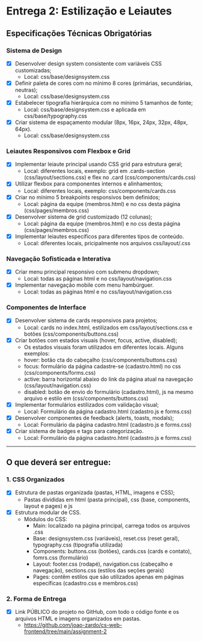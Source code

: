 # Entrega 2: Estilização e Leiautes
## Especificações Técnicas Obrigatórias
### Sistema de Design
* [X] Desenvolver design system consistente com variáveis CSS customizadas;
    * Local: css/base/designsystem.css
* [X] Definir paleta de cores com no mínimo 8 cores (primárias, secundárias, neutras);
    * Local: css/base/designsystem.css
* [X] Estabelecer tipografia hierárquica com no mínimo 5 tamanhos de fonte;
    * Local: css/base/designsystem.css e aplicada em css/base/typography.css
* [X] Criar sistema de espaçamento modular (8px, 16px, 24px, 32px, 48px, 64px).
    * Local: css/base/designsystem.css

### Leiautes Responsivos com Flexbox e Grid
* [X] Implementar leiaute principal usando CSS grid para estrutura geral;
    * Local: diferentes locais, exemplo: grid em .cards-section (css/layout/sections.css) e flex no .card (css/components/cards.css)
* [X] Utilizar flexbox para componentes internos e alinhamentos;
    * Local: diferentes locais, exemplo: css/components/cards.css
* [X] Criar no mínimo 5 breakpoints responsivos bem definidos; 
    * Local: página da equipe (membros.html) e no css desta página (css/pages/membros.css)
* [X] Desenvolver sistema de grid customizado (12 colunas);
    * Local: página da equipe (membros.html) e no css desta página (css/pages/membros.css)
* [X] Implementar leiautes específicos para diferentes tipos de conteúdo.
    * Local: diferentes locais, pricipalmente nos arquivos css/layout/.css

### Navegação Sofisticada e Interativa
* [X] Criar menu principal responsivo com submenu dropdown;
    * Local: todas as páginas html e no css/layout/navigation.css
* [X] Implementar navegação mobile com menu hambúrguer.
    * Local: todas as páginas html e no css/layout/navigation.css

### Componentes de Interface
* [X] Desenvolver sistema de cards responsivos para projetos;
    * Local: cards no index.html, estilizados em css/layout/sections.css e botões (css/components/buttons.css)
* [X] Criar botões com estados visuais (hover, focus, active, disabled);
    * Os estados visuais foram utilizados em diferentes locais. Alguns exemplos:
    * hover: botão cta do cabeçalho (css/components/buttons.css)
    * focus: formulário da página cadastre-se (cadastro.html) no css (css/components/forms.css)
    * active: barra horizontal abaixo do link da página atual na navegação (css/layout/navigation.css)
    * disabled: botão de envio do formulário (cadastro.html), js na mesmo arquivo e estilo em (css/components/buttons.css)
* [X] Implementar formulários estilizados com validação visual;
    * Local: Formulário da página cadastro.html (cadastro.js e forms.css)
* [X] Desenvolver componentes de feedback (alerts, toasts, modals);
    * Local: Formulário da página cadastro.html (cadastro.js e forms.css)
* [X] Criar sistema de badges e tags para categorização.
    * Local: Formulário da página cadastro.html (cadastro.js e forms.css)

---
## O que deverá ser entregue:
### 1. CSS Organizados
* [X] Estrutura de pastas organizada (pastas, HTML, imagens e CSS);
    * Pastas divididas em html (pasta principal), css (base, components, layout e pages) e js
* [X] Estrutura modular de CSS.
    * Módulos do CSS:
        * Main: localizado na página principal, carrega todos os arquivos .css
        * Base: designsystem.css (variáveis), reset.css (reset geral), typography.css (tipografia utilizada)
        * Components: buttons.css (botões), cards.css (cards e contato), fomrs.css (formulário)
        * Layout: footer.css (rodapé), navigation.css (cabeçalho e navegação), sections.css (estilos das seções gerais)
        * Pages: contêm estilos que são utilizados apenas em páginas específicas (cadastro.css e membros.css)
### 2. Forma de Entrega
* [X] Link PÚBLICO do projeto no GitHub, com todo o código fonte e os arquivos HTML e imagens organizados em pastas.
    * https://github.com/joao-zardo/cs-web-frontend/tree/main/assignment-2